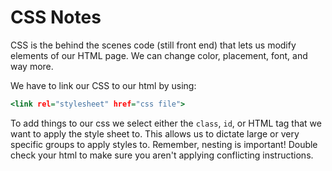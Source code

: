 # CSS Notes

CSS is the behind the scenes code (still front end) that lets us modify elements of our HTML page. We can change color, placement, font, and way more. 

We have to link our CSS to our html by using:

```.html
<link rel="stylesheet" href="css file">
```

To add things to our css we select either the `class`, `id`, or HTML tag that we want to apply the style sheet to. This allows us to dictate large or very specific groups to apply styles to. Remember, nesting is important! Double check your html to make sure you aren't applying conflicting instructions. 
